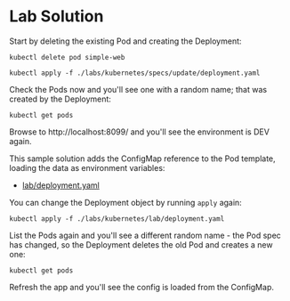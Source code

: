# Lab Solution

Start by deleting the existing Pod and creating the Deployment:

```
kubectl delete pod simple-web

kubectl apply -f ./labs/kubernetes/specs/update/deployment.yaml
```

Check the Pods now and you'll see one with a random name; that was created by the Deployment:

```
kubectl get pods
```

Browse to http://localhost:8099/ and you'll see the environment is DEV again.

This sample solution adds the ConfigMap reference to the Pod template, loading the data as environment variables:

- [lab/deployment.yaml](./lab/deployment.yaml)

You can change the Deployment object by running `apply` again:

```
kubectl apply -f ./labs/kubernetes/lab/deployment.yaml
```

List the Pods again and you'll see a different random name - the Pod spec has changed, so the Deployment deletes the old Pod and creates a new one: 

```
kubectl get pods
```

Refresh the app and you'll see the config is loaded from the ConfigMap.